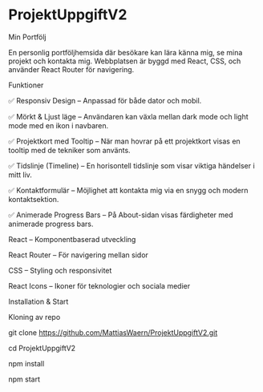 # ProjektUppgiftV2
Min Portfölj

En personlig portföljhemsida där besökare kan lära känna mig, se mina projekt och kontakta mig. Webbplatsen är byggd med React, CSS, och använder React Router för navigering.

Funktioner

✅ Responsiv Design – Anpassad för både dator och mobil.

✅ Mörkt & Ljust läge – Användaren kan växla mellan dark mode och light mode med en ikon i navbaren.

✅ Projektkort med Tooltip – När man hovrar på ett projektkort visas en tooltip med de tekniker som använts.

✅ Tidslinje (Timeline) – En horisontell tidslinje som visar viktiga händelser i mitt liv.

✅ Kontaktformulär – Möjlighet att kontakta mig via en snygg och modern kontaktsektion.

✅ Animerade Progress Bars – På About-sidan visas färdigheter med animerade progress bars.



React – Komponentbaserad utveckling

React Router – För navigering mellan sidor

CSS – Styling och responsivitet

React Icons – Ikoner för teknologier och sociala medier



 Installation & Start
 
 Kloning av repo
 
 git clone https://github.com/MattiasWaern/ProjektUppgiftV2.git
 
 cd ProjektUppgiftV2

 npm install

 npm start

